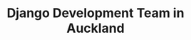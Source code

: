 ---
title: Django Development Team in Auckland
permalink: /landings/django-developer-auckland
technology: Django
location: Auckland
---